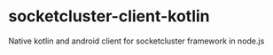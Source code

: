 # socketcluster-client-kotlin
Native kotlin and android client for socketcluster framework in node.js 
